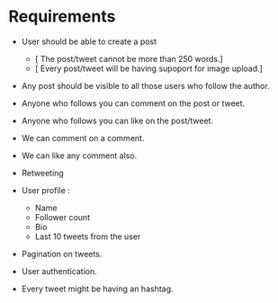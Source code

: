 # Requirements

-  User should be able to create a post
    - [ The post/tweet cannot be more than 250 words.]
    - [ Every post/tweet will be having supoport for image upload.]

- Any post should be visible to all those users who follow the author.
- Anyone who follows you can comment on the post or tweet.
- Anyone who follows you can like on the post/tweet.
- We can comment on a comment.
- We can like any comment also.
- Retweeting

- User profile : 
    - Name 
    - Follower count
    - Bio
    - Last 10 tweets from the user

- Pagination on tweets.
- User authentication.

- Every tweet might be having an hashtag.
